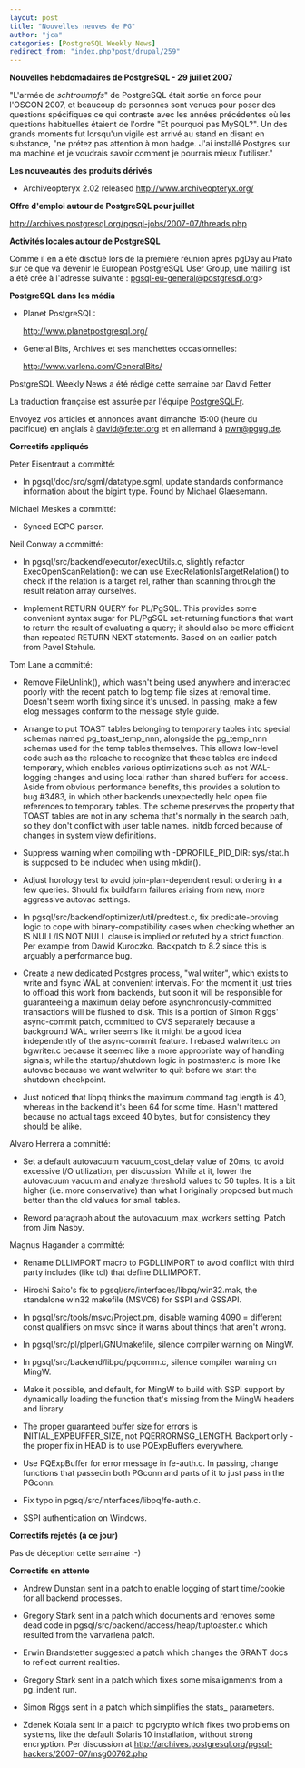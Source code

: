 ```yaml
---
layout: post
title: "Nouvelles neuves de PG"
author: "jca"
categories: [PostgreSQL Weekly News]
redirect_from: "index.php?post/drupal/259"
---
```



<p><strong>Nouvelles hebdomadaires de PostgreSQL - 29 juillet 2007</strong></p>

<p>

"L'armée de <em>schtroumpfs</em>" de PostgreSQL était sortie en force pour l'OSCON 2007, et beaucoup de personnes sont venues pour poser des questions spécifiques ce qui contraste avec les années précédentes où les questions habituelles étaient de l'ordre "Et pourquoi pas MySQL?". Un des grands moments fut lorsqu'un vigile est arrivé au stand en disant en substance, "ne prétez pas attention à mon badge. J'ai installé Postgres sur ma machine et je voudrais savoir comment je pourrais mieux l'utiliser."

</p>

<!--more-->


<strong>Les nouveautés des produits dérivés</strong>

<ul>

<li>

Archiveopteryx 2.02 released  <a target="_blank" href="http://www.archiveopteryx.org/">http://www.archiveopteryx.org/</a>

</li>

</ul>

<p><strong>Offre d'emploi autour de PostgreSQL pour juillet</strong></p>

<p>

<a target="_blank" href="http://archives.postgresql.org/pgsql-jobs/2007-07/threads.php">http://archives.postgresql.org/pgsql-jobs/2007-07/threads.php</a>

</p>

<p><strong>Activités locales autour de PostgreSQL</strong></p>

<p>

Comme il en a été disctué lors de la première réunion après pgDay au Prato sur ce que va devenir le European PostgreSQL User Group, une mailing list a été crée à l'adresse suivante : <a href="mailto:pgsql-eu-general@postgresql.org">pgsql-eu-general@postgresql.org&gt;</a>

</p>

<p><strong>PostgreSQL dans les média</strong></p>

<ul>

<li>

Planet PostgreSQL:

<a target="_blank" href="http://www.planetpostgresql.org/">http://www.planetpostgresql.org/</a>

</li>

<li>

General Bits, Archives et ses manchettes occasionnelles:

<a target="_blank" href="http://www.varlena.com/GeneralBits/">http://www.varlena.com/GeneralBits/</a>

</li>

</ul>

<p>

PostgreSQL Weekly News a été rédigé cette semaine par David Fetter <br />

La traduction française est assurée par l'équipe <a href="http://www.postgresqlfr.org">PostgreSQLFr</a>.<br />

Envoyez vos articles et annonces avant dimanche 15:00 (heure du pacifique) en anglais à <a href="mailto:david@fetter.org">david@fetter.org</a> et en allemand à <a href="mailto:pwn@pgug.de">pwn@pgug.de</a>.

</p>

<p><strong>Correctifs appliqués</strong></p>

<p>

Peter Eisentraut  a committé:

</p>

<ul>

<li>

In pgsql/doc/src/sgml/datatype.sgml, update standards conformance   information about the bigint type.  Found by Michael Glaesemann. </li>

</ul>

Michael Meskes  a committé:

<ul>

<li>

Synced ECPG parser. </li>

</ul>

Neil Conway  a committé:

<ul>

<li>

In pgsql/src/backend/executor/execUtils.c, slightly refactor   ExecOpenScanRelation(): we can use ExecRelationIsTargetRelation() to   check if the relation is a target rel, rather than scanning through   the result relation array ourselves. </li>

<li>

Implement RETURN QUERY for PL/PgSQL. This provides some convenient   syntax sugar for PL/PgSQL set-returning functions that want to   return the result of evaluating a query; it should also be more   efficient than repeated RETURN NEXT statements. Based on an earlier   patch from Pavel Stehule. </li>

</ul>

Tom Lane  a committé:

<ul>

<li>

Remove FileUnlink(), which wasn't being used anywhere and interacted   poorly with the recent patch to log temp file sizes at removal time.   Doesn't seem worth fixing since it's unused.  In passing, make a few   elog messages conform to the message style guide. </li>

<li>

Arrange to put TOAST tables belonging to temporary tables into   special schemas named pg_toast_temp_nnn, alongside the pg_temp_nnn   schemas used for the temp tables themselves.  This allows low-level   code such as the relcache to recognize that these tables are indeed   temporary, which enables various optimizations such as not   WAL-logging changes and using local rather than shared buffers for   access.  Aside from obvious performance benefits, this provides a   solution to bug #3483, in which other backends unexpectedly held   open file references to temporary tables.  The scheme preserves the   property that TOAST tables are not in any schema that's normally in   the search path, so they don't conflict with user table names.   initdb forced because of changes in system view definitions. </li>

<li>

Suppress warning when compiling with -DPROFILE_PID_DIR: sys/stat.h   is supposed to be included when using mkdir(). </li>

<li>

Adjust horology test to avoid join-plan-dependent result ordering in   a few queries.  Should fix buildfarm failures arising from new, more   aggressive autovac settings. </li>

<li>

In pgsql/src/backend/optimizer/util/predtest.c, fix   predicate-proving logic to cope with binary-compatibility cases when   checking whether an IS NULL/IS NOT NULL clause is implied or refuted   by a strict function.  Per example from Dawid Kuroczko.  Backpatch   to 8.2 since this is arguably a performance bug. </li>

<li>

Create a new dedicated Postgres process, "wal writer", which exists   to write and fsync WAL at convenient intervals.  For the moment it   just tries to offload this work from backends, but soon it will be   responsible for guaranteeing a maximum delay before   asynchronously-committed transactions will be flushed to disk.  This   is a portion of Simon Riggs' async-commit patch, committed to CVS   separately because a background WAL writer seems like it might be a   good idea independently of the async-commit feature.  I rebased   walwriter.c on bgwriter.c because it seemed like a more appropriate   way of handling signals; while the startup/shutdown logic in   postmaster.c is more like autovac because we want walwriter to quit   before we start the shutdown checkpoint. </li>

<li>

Just noticed that libpq thinks the maximum command tag length is 40,   whereas in the backend it's been 64 for some time.  Hasn't mattered   because no actual tags exceed 40 bytes, but for consistency they   should be alike. </li>

</ul>

Alvaro Herrera  a committé:

<ul>

<li>

Set a default autovacuum vacuum_cost_delay value of 20ms, to avoid   excessive I/O utilization, per discussion.  While at it, lower the   autovacuum vacuum and analyze threshold values to 50 tuples.  It is   a bit higher (i.e. more conservative) than what I originally   proposed but much better than the old values for small tables. </li>

<li>

Reword paragraph about the autovacuum_max_workers setting.  Patch   from Jim Nasby. </li>

</ul>

Magnus Hagander  a committé:

<ul>

<li>

Rename DLLIMPORT macro to PGDLLIMPORT to avoid conflict with third   party includes (like tcl) that define DLLIMPORT. </li>

<li>

Hiroshi Saito's fix to pgsql/src/interfaces/libpq/win32.mak, the   standalone win32 makefile (MSVC6) for SSPI and GSSAPI. </li>

<li>

In pgsql/src/tools/msvc/Project.pm, disable warning 4090 = different   const qualifiers on msvc since it warns about things that aren't   wrong. </li>

<li>

In pgsql/src/pl/plperl/GNUmakefile, silence compiler warning on   MingW. </li>

<li>

In pgsql/src/backend/libpq/pqcomm.c, silence compiler warning on   MingW. </li>

<li>

Make it possible, and default, for MingW to build with SSPI support   by dynamically loading the function that's missing from the MingW   headers and library. </li>

<li>

The proper guaranteed buffer size for errors is   INITIAL_EXPBUFFER_SIZE, not PQERRORMSG_LENGTH.  Backport only - the   proper fix in HEAD is to use PQExpBuffers everywhere. </li>

<li>

Use PQExpBuffer for error message in fe-auth.c.  In passing, change   functions that passedin both PGconn and parts of it to just pass in   the PGconn. </li>

<li>

Fix typo in pgsql/src/interfaces/libpq/fe-auth.c. </li>

<li>

SSPI authentication on Windows. </li>

</ul>

<p><strong>Correctifs rejetés (à ce jour)</strong></p>

Pas de déception cette semaine :-)

<p><strong>Correctifs en attente</strong></p>

<ul>

<li>

Andrew Dunstan sent in a patch to enable logging of start time/cookie for all backend processes. </li>

<li>

Gregory Stark sent in a patch which documents and removes some dead code in pgsql/src/backend/access/heap/tuptoaster.c which resulted from the varvarlena patch. </li>

<li>

Erwin Brandstetter suggested a patch which changes the GRANT docs to reflect current realities. </li>

<li>

Gregory Stark sent in a patch which fixes some misalignments from a pg_indent run. </li>

<li>

Simon Riggs sent in a patch which simplifies the stats_ parameters. </li>

<li>

Zdenek Kotala sent in a patch to pgcrypto which fixes two problems on systems, like the default Solaris 10 installation, without strong encryption.  Per discussion at  <a target="_blank" href="http://archives.postgresql.org/pgsql-hackers/2007-07/msg00762.php">http://archives.postgresql.org/pgsql-hackers/2007-07/msg00762.php</a>

</li>

</ul>